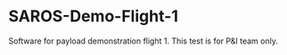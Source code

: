 # SAROS-Demo-Flight-1
Software for payload demonstration flight 1. This test is for P&amp;I team only.
